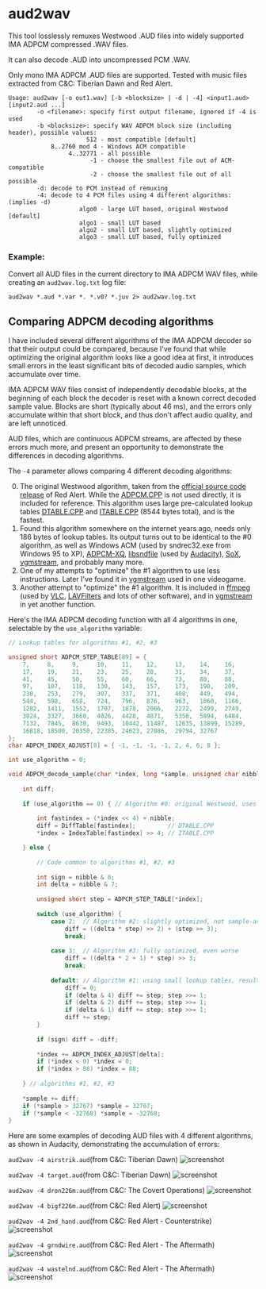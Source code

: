 # aud2wav

This tool losslessly remuxes Westwood .AUD files into widely supported IMA ADPCM compressed .WAV files.

It can also decode .AUD into uncompressed PCM .WAV.

Only mono IMA ADPCM .AUD files are supported. Tested with music files extracted from C&C: Tiberian Dawn and Red Alert.

```
Usage: aud2wav [-o out1.wav] [-b <blocksize> | -d | -4] <input1.aud> [input2.aud ...]
        -o <filename>: specify first output filename, ignored if -4 is used
        -b <blocksize>: specify WAV ADPCM block size (including header), possible values:
                      512 - most compatible [default]
            8..2760 mod 4 - Windows ACM compatible
                 4..32771 - all possible
                       -1 - choose the smallest file out of ACM-compatible
                       -2 - choose the smallest file out of all possible
        -d: decode to PCM instead of remuxing
        -4: decode to 4 PCM files using 4 different algorithms: (implies -d)
                    algo0 - large LUT based, original Westwood [default]
                    algo1 - small LUT based
                    algo2 - small LUT based, slightly optimized
                    algo3 - small LUT based, fully optimized
```

### Example:

Convert all AUD files in the current directory to IMA ADPCM WAV files, while creating an `aud2wav.log.txt` log file:
```
aud2wav *.aud *.var *. *.v0? *.juv 2> aud2wav.log.txt
```

## Comparing ADPCM decoding algorithms

I have included several different algorithms of the IMA ADPCM decoder so that their output could be compared,
because I've found that while optimizing the original algorithm looks like a good idea at first,
it introduces small errors in the least significant bits of decoded audio samples, which accumulate over time.

IMA ADPCM WAV files consist of independently decodable blocks, at the beginning of each block the decoder is reset with a known correct decoded sample value.
Blocks are short (typically about 46 ms), and the errors only accumulate within that short block, and thus don't affect audio quality, and are left unnoticed.

AUD files, which are continuous ADPCM streams, are affected by these errors much more, and present an opportunity to demonstrate the differences in decoding algorithms.

The `-4` parameter allows comparing 4 different decoding algorithms:

0. The original Westwood algorithm, taken from the [official source code release](https://github.com/electronicarts/CnC_Remastered_Collection) of Red Alert. While the [ADPCM.CPP](https://github.com/electronicarts/CnC_Remastered_Collection/blob/master/REDALERT/ADPCM.CPP) is not used directly, it is included for reference. This algorithm uses large pre-calculated lookup tables [DTABLE.CPP](https://github.com/electronicarts/CnC_Remastered_Collection/blob/master/REDALERT/DTABLE.CPP) and [ITABLE.CPP](https://github.com/electronicarts/CnC_Remastered_Collection/blob/master/REDALERT/ITABLE.CPP) (8544 bytes total), and is the fastest.
1. Found this algorithm somewhere on the internet years ago, needs only 186 bytes of lookup tables. Its output turns out to be identical to the #0 algorithm, as well as Windows ACM (used by sndrec32.exe from Windows 95 to XP), [ADPCM-XQ](https://github.com/dbry/adpcm-xq/blob/master/adpcm-lib.c#L949), [libsndfile](https://github.com/libsndfile/libsndfile/blob/master/src/ima_adpcm.c#L306) (used by [Audacity](https://www.audacityteam.org/)), [SoX](https://github.com/chirlu/sox/blob/master/src/ima_rw.c#L110), [vgmstream](https://github.com/vgmstream/vgmstream/blob/master/src/coding/ima_decoder.c#L62), and probably many more.
2. One of my attempts to "optimize" the #1 algorithm to use less instructions. Later I've found it in [vgmstream](https://github.com/vgmstream/vgmstream/blob/master/src/coding/ima_decoder.c#L161) used in one videogame.
3. Another attempt to "optimize" the #1 algorithm. It is included in [ffmpeg](https://github.com/FFmpeg/FFmpeg/blob/master/libavcodec/adpcm.c#L419) (used by [VLC](https://www.videolan.org/), [LAVFilters](https://github.com/Nevcairiel/LAVFilters) and lots of other software), and in [vgmstream](https://github.com/vgmstream/vgmstream/blob/master/src/coding/ima_decoder.c#L117) in yet another function.

Here's the IMA ADPCM decoding function with all 4 algorithms in one, selectable by the `use_algorithm` variable:
```c
// Lookup tables for algorithms #1, #2, #3

unsigned short ADPCM_STEP_TABLE[89] = {
	7,     8,     9,     10,    11,    12,     13,    14,    16,
	17,    19,    21,    23,    25,    28,     31,    34,    37,
	41,    45,    50,    55,    60,    66,     73,    80,    88,
	97,    107,   118,   130,   143,   157,    173,   190,   209,
	230,   253,   279,   307,   337,   371,    408,   449,   494,
	544,   598,   658,   724,   796,   876,    963,   1060,  1166,
	1282,  1411,  1552,  1707,  1878,  2066,   2272,  2499,  2749,
	3024,  3327,  3660,  4026,  4428,  4871,   5358,  5894,  6484,
	7132,  7845,  8630,  9493,  10442, 11487,  12635, 13899, 15289,
	16818, 18500, 20350, 22385, 24623, 27086,  29794, 32767
};
char ADPCM_INDEX_ADJUST[8] = { -1, -1, -1, -1, 2, 4, 6, 8 };

int use_algorithm = 0;

void ADPCM_decode_sample(char *index, long *sample, unsigned char nibble) {
	
	int diff;
	
	if (use_algorithm == 0) { // Algorithm #0: original Westwood, uses large pre-calculated lookup tables
		
		int fastindex = (*index << 4) + nibble;
		diff = DiffTable[fastindex];         // DTABLE.CPP
		*index = IndexTable[fastindex] >> 4; // ITABLE.CPP

	} else {
		
		// Code common to algorithms #1, #2, #3
		
		int sign = nibble & 8;
		int delta = nibble & 7;
		
		unsigned short step = ADPCM_STEP_TABLE[*index];
		
		switch (use_algorithm) {
			case 2:  // Algorithm #2: slightly optimized, not sample-accurate, error accumulates
				diff = ((delta * step) >> 2) + (step >> 3);
				break;
			
			case 3:  // Algorithm #3: fully optimized, even worse
				diff = ((delta * 2 + 1) * step) >> 3;
				break;
			
			default: // Algorithm #1: using small lookup tables, result is identical to the original
				diff = 0;
				if (delta & 4) diff += step; step >>= 1;
				if (delta & 2) diff += step; step >>= 1;
				if (delta & 1) diff += step; step >>= 1;
				diff += step;
		}
		
		if (sign) diff = -diff;
		
		*index += ADPCM_INDEX_ADJUST[delta];
		if (*index < 0) *index = 0;
		if (*index > 88) *index = 88;
		
	} // algorithms #1, #2, #3
	
	*sample += diff;
	if (*sample > 32767) *sample = 32767;
	if (*sample < -32768) *sample = -32768;
}
```

Here are some examples of decoding AUD files with 4 different algorithms, as shown in Audacity, demonstrating the accumulation of errors:

`aud2wav -4 airstrik.aud`(from C&C: Tiberian Dawn)
![screenshot](assets/airstrik.png)

`aud2wav -4 target.aud`(from C&C: Tiberian Dawn)
![screenshot](assets/target.png)

`aud2wav -4 dron226m.aud`(from C&C: The Covert Operations)
![screenshot](assets/dron226m.png)

`aud2wav -4 bigf226m.aud`(from C&C: Red Alert)
![screenshot](assets/bigf226m.png)

`aud2wav -4 2nd_hand.aud`(from C&C: Red Alert - Counterstrike)
![screenshot](assets/2nd_hand.png)

`aud2wav -4 grndwire.aud`(from C&C: Red Alert - The Aftermath)
![screenshot](assets/grndwire.png)

`aud2wav -4 wastelnd.aud`(from C&C: Red Alert - The Aftermath)
![screenshot](assets/wastelnd.png)
